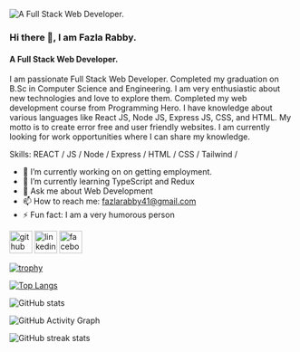 ![ A Full Stack Web Developer.](https://i.ibb.co/89TrDzQ/github-banner.jpg)
### Hi there 👋, I am Fazla Rabby.
####  A Full Stack Web Developer.

I am passionate Full Stack Web Developer. Completed my graduation on B.Sc in Computer Science and Engineering. I am very enthusiastic about new technologies and love to explore them. Completed my web development course from Programming Hero. I have knowledge about various languages like React JS, Node JS, Express JS, CSS, and HTML. My motto is to create error free and user friendly websites. I am currently looking for work opportunities where I can share my knowledge.

Skills: REACT / JS / Node / Express / HTML / CSS / Tailwind /

- 🔭 I’m currently working on on getting employment. 
- 🌱 I’m currently learning TypeScript and Redux 
- 💬 Ask me about Web Development 
- 📫 How to reach me: fazlarabby41@gmail.com 
- ⚡ Fun fact: I am a very humorous person 


[<img src='https://cdn.jsdelivr.net/npm/simple-icons@3.0.1/icons/github.svg' alt='github' height='40'>](https://github.com/fazlarabby1)  [<img src='https://cdn.jsdelivr.net/npm/simple-icons@3.0.1/icons/linkedin.svg' alt='linkedin' height='40'>](https://www.linkedin.com/in/https://www.linkedin.com/in/fazla-rabby-b84a39258//)  [<img src='https://cdn.jsdelivr.net/npm/simple-icons@3.0.1/icons/facebook.svg' alt='facebook' height='40'>](https://www.facebook.com/https://www.facebook.com/fazla.rabby.3701)  

[![trophy](https://github-profile-trophy.vercel.app/?username=fazlarabby1)](https://github.com/ryo-ma/github-profile-trophy)

[![Top Langs](https://github-readme-stats.vercel.app/api/top-langs/?username=fazlarabby1)](https://github.com/anuraghazra/github-readme-stats)

![GitHub stats](https://github-readme-stats.vercel.app/api?username=fazlarabby1&show_icons=true)  

![GitHub Activity Graph](https://activity-graph.herokuapp.com/graph?username=fazlarabby1)  

![GitHub streak stats](https://streak-stats.demolab.com/?user=fazlarabby1)  
